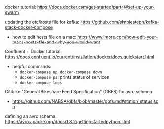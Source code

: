 docker tutorial: https://docs.docker.com/get-started/part4/#set-up-your-swarm

updating the etc/hosts file for kafka: https://github.com/simplesteph/kafka-stack-docker-compose
- how to edit hosts file on a mac: https://www.imore.com/how-edit-your-macs-hosts-file-and-why-you-would-want


Confluent + Docker tutorial: https://docs.confluent.io/current/installation/docker/docs/quickstart.html
- helpful commands:
  - `docker-compose up`, `docker-compose down`
  - `docker-compose ps`: prints status of services
  - `docker-compose logs`


Citibike "General Bikeshare Feed Specification" (GBFS) for avro schema
- https://github.com/NABSA/gbfs/blob/master/gbfs.md#station_statusjson


defining an avro schema:
https://avro.apache.org/docs/1.8.2/gettingstartedpython.html
